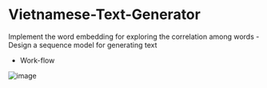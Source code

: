 # Vietnamese-Text-Generator
Implement the word embedding for exploring the correlation among words - Design a sequence model for generating text

* Work-flow

![image](https://github.com/Narius2030/Vietnamese-Text-Generator/assets/94912102/68fc38ee-f45e-4f96-a245-c0ede03c353f)


